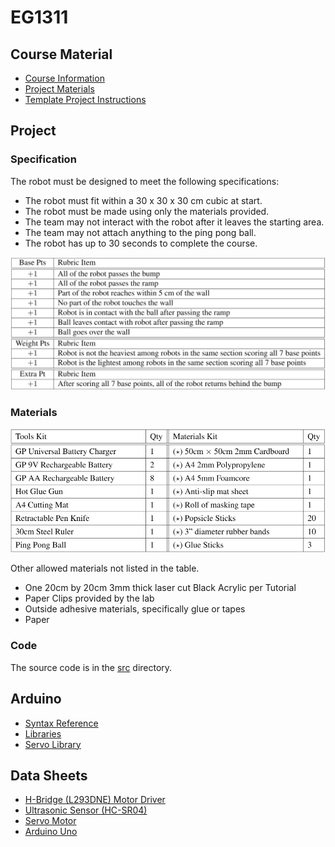 # EG1311

## Course Material
- [Course Information](CourseMaterials/Course_Information.pdf)
- [Project Materials](CourseMaterials/Project_Materials.pdf)
- [Template Project Instructions](CourseMaterials/Template_Instructions.pdf)

## Project

### Specification
The robot must be designed to meet the following specifications:
- The robot must fit within a 30 x 30 x 30 cm cubic at start.
- The robot must be made using only the materials provided.
- The team may not interact with the robot after it leaves the starting area.
- The team may not attach anything to the ping pong ball.
- The robot has up to 30 seconds to complete the course.

![Rubrics Table](CourseMaterials/rubric.png)

### Materials
![Table of given materials](CourseMaterials/materials.png)

Other allowed materials not listed in the table.
- One 20cm by 20cm 3mm thick laser cut Black Acrylic per Tutorial
- Paper Clips provided by the lab
- Outside adhesive materials, specifically glue or tapes
- Paper

### Code
The source code is in the [src](src/) directory.

## Arduino
- [Syntax Reference](https://www.arduino.cc/reference/en/)
- [Libraries](https://www.arduino.cc/reference/en/libraries/)
- [Servo Library](https://www.arduino.cc/reference/en/libraries/servo/)

## Data Sheets
- [H-Bridge (L293DNE) Motor Driver](https://www.ti.com/lit/ds/symlink/l293.pdf)
- [Ultrasonic Sensor (HC-SR04)](https://cdn.sparkfun.com/datasheets/Sensors/Proximity/HCSR04.pdf)
- [Servo Motor](http://www.ee.ic.ac.uk/pcheung/teaching/DE1_EE/stores/sg90_datasheet.pdf)
- [Arduino Uno](https://docs.arduino.cc/resources/datasheets/A000066-datasheet.pdf)

